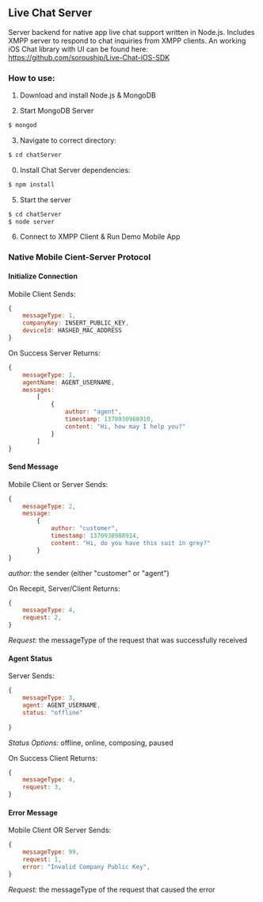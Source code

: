 ## Live Chat Server
Server backend for native app live chat support written in Node.js. Includes XMPP server to respond to chat inquiries from XMPP clients. An working iOS Chat library with UI can be found here: https://github.com/soroushjp/Live-Chat-iOS-SDK

### How to use:

1. Download and install Node.js & MongoDB

2. Start MongoDB Server
```bash
$ mongod
```

3. Navigate to correct directory:
```bash
$ cd chatServer
```

0. Install Chat Server dependencies:
```bash
$ npm install
```

5. Start the server
```bash
$ cd chatServer
$ node server
```

6. Connect to XMPP Client & Run Demo Mobile App

### Native Mobile Cient-Server Protocol

#### __Initialize Connection__

Mobile Client Sends:

```javascript
{
	messageType: 1,
	companyKey: INSERT_PUBLIC_KEY,
	deviceId: HASHED_MAC_ADDRESS
} 
```

On Success Server Returns:

```javascript
{
	messageType: 1,
	agentName: AGENT_USERNAME,
	messages:
		[
			{ 
				author: "agent",
				timestamp: 1370930988910,
				content: "Hi, how may I help you?"
			}
		]
} 
```

#### __Send Message__

Mobile Client or Server Sends:

```javascript
{
	messageType: 2,
	message:
		{ 
			author: "customer",
			timestamp: 1370930988914,
			content: "Hi, do you have this suit in grey?"
		}
} 
```
_author:_ the sender (either "customer" or "agent")

On Recepit, Server/Client Returns:

```javascript
{
	messageType: 4,
	request: 2,
} 
```
_Request:_ the messageType of the request that was successfully received


#### __Agent Status__

Server Sends:

```javascript
{
	messageType: 3,
	agent: AGENT_USERNAME,
	status: "offline"
	
} 
```
_Status Options:_ offline, online, composing, paused

On Success Client Returns:

```javascript
{
	messageType: 4,
	request: 3,
} 
```


#### __Error Message__

Mobile Client OR Server Sends:

```javascript
{
	messageType: 99,
	request: 1,
	error: "Invalid Company Public Key",	
} 
```
_Request:_ the messageType of the request that caused the error


